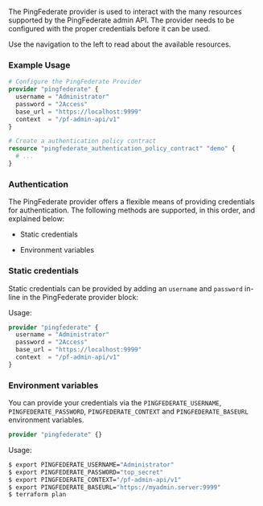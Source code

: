 The PingFederate provider is used to interact with the many resources supported by the PingFederate admin API. The provider needs to be configured with the proper credentials before it can be used.

Use the navigation to the left to read about the available resources.


### Example Usage
```terraform
# Configure the PingFederate Provider
provider "pingfederate" {
  username = "Administrator"
  password = "2Access"
  base_url = "https://localhost:9999"
  context  = "/pf-admin-api/v1"
}

# Create a authentication policy contract
resource "pingfederate_authentication_policy_contract" "demo" {
  # ...
}
```

### Authentication

The PingFederate provider offers a flexible means of providing credentials for authentication. The following methods are supported, in this order, and explained below:

- Static credentials

- Environment variables

### Static credentials
Static credentials can be provided by adding an `username` and `password` in-line in the PingFederate provider block:

Usage:
```terraform
provider "pingfederate" {
  username = "Administrator"
  password = "2Access"
  base_url = "https://localhost:9999"
  context  = "/pf-admin-api/v1"
}
```

### Environment variables
You can provide your credentials via the `PINGFEDERATE_USERNAME`, `PINGFEDERATE_PASSWORD`, `PINGFEDERATE_CONTEXT` and `PINGFEDERATE_BASEURL` environment variables.

```terraform
provider "pingfederate" {}
```

Usage:
```bash
$ export PINGFEDERATE_USERNAME="Administrator"
$ export PINGFEDERATE_PASSWORD="top_secret"
$ export PINGFEDERATE_CONTEXT="/pf-admin-api/v1"
$ export PINGFEDERATE_BASEURL="https://myadmin.server:9999"
$ terraform plan
```
